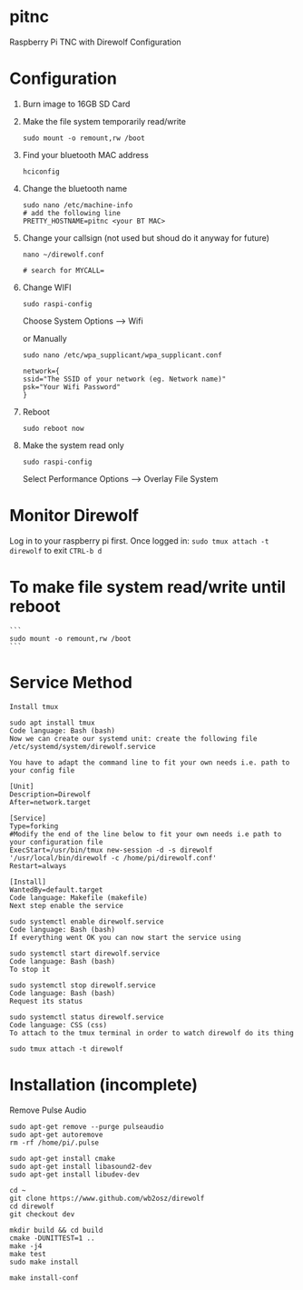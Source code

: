 # pitnc
Raspberry Pi TNC with Direwolf Configuration

Configuration
=============

1. Burn image to 16GB SD Card
2. Make the file system temporarily read/write
    ```
    sudo mount -o remount,rw /boot
    ```
4. Find your bluetooth MAC address
    ```
    hciconfig
    ```
3. Change the bluetooth name
    ```
    sudo nano /etc/machine-info   
    # add the following line
    PRETTY_HOSTNAME=pitnc <your BT MAC>
    ```
4. Change your callsign (not used but shoud do it anyway for future)
    ```
    nano ~/direwolf.conf
    
    # search for MYCALL=
    
    ```
6. Change WIFI 
    ```
    sudo raspi-config
    ```
    Choose System Options --> Wifi
    
    or Manually
    
    ```
    sudo nano /etc/wpa_supplicant/wpa_supplicant.conf

    network={
    ssid="The SSID of your network (eg. Network name)"
    psk="Your Wifi Password"
    }
    ```
7. Reboot
    ```
    sudo reboot now
    ```
    
8. Make the system read only
    ```
    sudo raspi-config
    ```
   Select Performance Options --> Overlay File System
   

Monitor Direwolf
================

Log in to your raspberry pi first. Once logged in:
    ```
    sudo tmux attach -t direwolf
    ```
to exit
    ```
    CTRL-b d
    ```

To make file system read/write until reboot
============================================

    ```
    sudo mount -o remount,rw /boot
    ```

Service Method
==============

```
Install tmux

sudo apt install tmux
Code language: Bash (bash)
Now we can create our systemd unit: create the following file /etc/systemd/system/direwolf.service

You have to adapt the command line to fit your own needs i.e. path to your config file

[Unit]
Description=Direwolf
After=network.target

[Service]
Type=forking
#Modify the end of the line below to fit your own needs i.e path to your configuration file
ExecStart=/usr/bin/tmux new-session -d -s direwolf '/usr/local/bin/direwolf -c /home/pi/direwolf.conf'
Restart=always

[Install]
WantedBy=default.target
Code language: Makefile (makefile)
Next step enable the service

sudo systemctl enable direwolf.service
Code language: Bash (bash)
If everything went OK you can now start the service using

sudo systemctl start direwolf.service
Code language: Bash (bash)
To stop it

sudo systemctl stop direwolf.service
Code language: Bash (bash)
Request its status

sudo systemctl status direwolf.service
Code language: CSS (css)
To attach to the tmux terminal in order to watch direwolf do its thing

sudo tmux attach -t direwolf

```











Installation (incomplete)
=========================

Remove Pulse Audio
```
sudo apt-get remove --purge pulseaudio
sudo apt-get autoremove
rm -rf /home/pi/.pulse

sudo apt-get install cmake
sudo apt-get install libasound2-dev
sudo apt-get install libudev-dev

cd ~
git clone https://www.github.com/wb2osz/direwolf
cd direwolf
git checkout dev

mkdir build && cd build
cmake -DUNITTEST=1 ..
make -j4
make test
sudo make install

make install-conf


```
